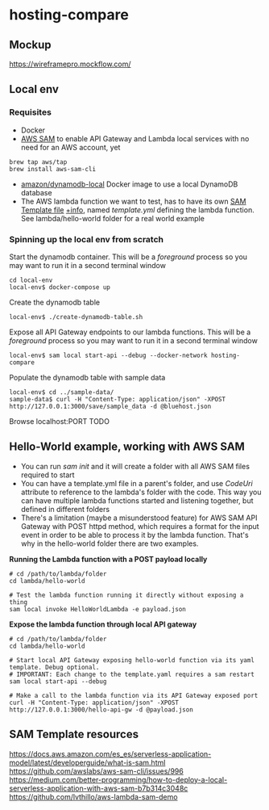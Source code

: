 # hosting-compare


## Mockup
https://wireframepro.mockflow.com/

## Local env

### Requisites

- Docker
- [AWS SAM](https://docs.aws.amazon.com/serverless-application-model/latest/developerguide/what-is-sam.html) to enable API Gateway and Lambda local services with no need for an AWS account, yet

```
brew tap aws/tap
brew install aws-sam-cli
```

- [amazon/dynamodb-local](https://docs.aws.amazon.com/amazondynamodb/latest/developerguide/DynamoDBLocal.Docker.html) Docker image to use a local DynamoDB database 
- The AWS lambda function we want to test, has to have its own [SAM Template file](https://github.com/awslabs/serverless-application-model/blob/master/versions/2016-10-31.md) [+info](https://docs.aws.amazon.com/serverless-application-model/latest/developerguide/serverless-policy-templates.html), named *template.yml* defining the lambda function. See lambda/hello-world folder for a real world example

### Spinning up the local env from scratch

Start the dynamodb container. This will be a *foreground* process so you may want to run it in a second terminal window
```
cd local-env
local-env$ docker-compose up
```

Create the dynamodb table
```
local-env$ ./create-dynamodb-table.sh
```

Expose all API Gateway endpoints to our lambda functions. This will be a *foreground* process so you may want to run it in a second terminal window
```
local-env$ sam local start-api --debug --docker-network hosting-compare
```

Populate the dynamodb table with sample data
```
local-env$ cd ../sample-data/
sample-data$ curl -H "Content-Type: application/json" -XPOST http://127.0.0.1:3000/save/sample_data -d @bluehost.json
```

Browse localhost:PORT TODO


## Hello-World example, working with AWS SAM

- You can run *sam init* and it will create a folder with all AWS SAM files required to start
- You can have a template.yml file in a parent's folder, and use *CodeUri* attribute to reference to the lambda's folder with the code. This way you can have multiple lambda functions started and listening together, but defined in different folders
- There's a limitation (maybe a misunderstood feature) for AWS SAM API Gateway with POST httpd method, which requires a format for the input event in order to be able to process it by the lambda function. That's why in the hello-world folder there are two examples.

**Running the Lambda function with a POST payload locally**

```
# cd /path/to/lambda/folder
cd lambda/hello-world

# Test the lambda function running it directly without exposing a thing
sam local invoke HelloWorldLambda -e payload.json

```

**Expose the lambda function through local API gateway**

```
# cd /path/to/lambda/folder
cd lambda/hello-world

# Start local API Gateway exposing hello-world function via its yaml template. Debug optional.
# IMPORTANT: Each change to the template.yaml requires a sam restart
sam local start-api --debug

# Make a call to the lambda function via its API Gateway exposed port
curl -H "Content-Type: application/json" -XPOST http://127.0.0.1:3000/hello-api-gw -d @payload.json
```

## SAM Template resources

https://docs.aws.amazon.com/es_es/serverless-application-model/latest/developerguide/what-is-sam.html
https://github.com/awslabs/aws-sam-cli/issues/996
https://medium.com/better-programming/how-to-deploy-a-local-serverless-application-with-aws-sam-b7b314c3048c
https://github.com/lvthillo/aws-lambda-sam-demo
